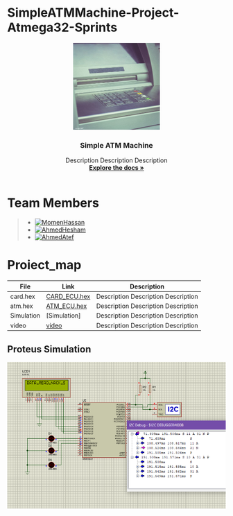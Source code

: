 # SimpleATMMachine-Project-Atmega32-Sprints 
<div align="center">
  <a href="https://github.com/TheGreatEtsh/SimpleATMMachine-Project-Atmega32-Sprints">
    <img src="logo2.jpg" alt="Logo" width="200" height="200">
  </a>
<h3 align="center">Simple ATM Machine</h3>
  <p align="center">
   Description Description Description
    <br />
    <a href="https://github.com/TheGreatEtsh/SimpleATMMachine-Project-Atmega32-Sprints/tree/main/Documents"><strong>Explore the docs »</strong></a>
    <br />
    <br />
  </p>
  </div>
  
# Team Members
>  - [![MomenHassan](https://img.shields.io/static/v1?label=&message=MomenHassan&color=000605&logo=github&logoColor=FFFFFF&labelColor=000605)](https://github.com/ahmedatef1496)
>  - [![AhmedHesham](https://img.shields.io/static/v1?label=&message=AhmedHesham&color=000605&logo=github&logoColor=FFFFFF&labelColor=000605)](https://github.com/ahmedatef1496)
>  - [![AhmedAtef  ](https://img.shields.io/static/v1?label=&message=AhmedAtef&color=000605&logo=github&logoColor=FFFFFF&labelColor=000605)](https://github.com/ahmedatef1496)
   
 # Proiect_map
| File                  | Link                                                                           | Description                                     |
| --------------------- | ------------------------------------------------------------------------------ | ----------------------------------------------- |
| card.hex              | [CARD_ECU.hex](ProteusDesign/CARD.hex)                                         | Description Description Description             |
| atm.hex               | [ATM_ECU.hex](ProteusDesign/ATM.hex)                                           | Description Description Description             |
| Simulation            | [Simulation]                                                                   | Description Description Description             |
| video                 | [video](https://drive.google.com/file/d/1yPFWNEK8L4eZLI80DzdInBjXKycOUTue/view)| Description Description Description             |










## Proteus Simulation
![Proteus Simulation](I2C.PNG)
